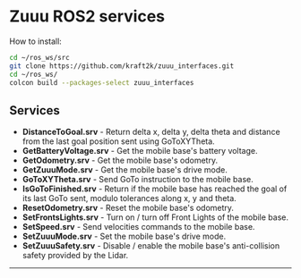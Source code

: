 # Zuuu ROS2 services


How to install:

```bash
cd ~/ros_ws/src
git clone https://github.com/kraft2k/zuuu_interfaces.git
cd ~/ros_ws/
colcon build --packages-select zuuu_interfaces
```

## Services
* **DistanceToGoal.srv** - Return delta x, delta y, delta theta and distance from the last goal position sent using GoToXYTheta. 
* **GetBatteryVoltage.srv** - Get the mobile base's battery voltage.
* **GetOdometry.srv** - Get the mobile base's odometry.
* **GetZuuuMode.srv** - Get the mobile base's drive mode.
* **GoToXYTheta.srv** - Send GoTo instruction to the mobile base.
* **IsGoToFinished.srv** - Return if the mobile base has reached the goal of its last GoTo sent, modulo tolerances along x, y and theta.
* **ResetOdometry.srv** - Reset the mobile base's odometry.
* **SetFrontsLights.srv** - Turn on / turn off Front Lights of the mobile base.
* **SetSpeed.srv** - Send velocities commands to the mobile base.
* **SetZuuuMode.srv** - Set the mobile base's drive mode.
* **SetZuuuSafety.srv** - Disable / enable the mobile base's anti-collision safety provided by the Lidar.

---

